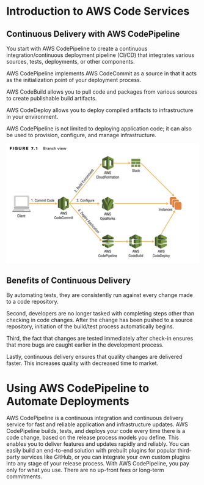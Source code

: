 # Introduction to AWS Code Services

## Continuous Delivery with AWS CodePipeline

You start with AWS CodePipeline to create a continuous integration/continuous deployment pipeline (CI/CD) that
integrates various sources, tests, deployments, or other components.

AWS CodePipeline implements AWS CodeCommit as a source in that it acts as the initialization point of your deployment
process.

AWS CodeBuild allows you to pull code and packages from various sources to create publishable build artifacts.

AWS CodeDeploy allows you to deploy compiled artifacts to infrastructure in your environment.

AWS CodePipeline is not limited to deploying application code; it can also be used to provision, configure, and manage
infrastructure.

![](Branch-view.png)

## Benefits of Continuous Delivery

By automating tests, they are consistently run against every change made to a code repository.

Second, developers are no longer tasked with completing steps other than checking in code changes. After the change has
been pushed to a source repository, initiation of the build/test process automatically begins.

Third, the fact that changes are tested immediately after check-in ensures that more bugs are caught earlier in the
development process.

Lastly, continuous delivery ensures that quality changes are delivered faster. This increases quality with decreased
time to market.

# Using AWS CodePipeline to Automate Deployments

AWS CodePipeline is a continuous integration and continuous delivery service for fast and reliable application and
infrastructure updates. AWS CodePipeline builds, tests, and deploys your code every time there is a code change, based
on the release process models you define.
This enables you to deliver features and updates rapidly and reliably. You can easily build an end-to-end solution with
prebuilt plugins for popular third-party services like GitHub, or you can integrate your own custom plugins into any
stage of your release process. With AWS CodePipeline, you pay only for what you use. There are no up-front fees or
long-term commitments.